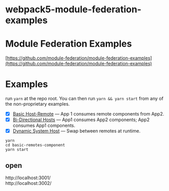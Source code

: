 # webpack5-module-federation-examples
# Module Federation Examples
[https://github.com/module-federation/module-federation-examples](https://github.com/module-federation/module-federation-examples)



# Examples
run `yarn` at the repo root. 
You can then run `yarn && yarn start` from any of the non-proprietary examples.

- [x] [Basic Host-Remote](./basic-host-remote/README.md) &mdash; App 1 consumes remote components from App2.
- [x] [Bi-Directional Hosts](./bi-directional/README.md) &mdash; App1 consumes App2 components; App2 consumes App1 components.
- [x] [Dynamic System Host](./dynamic-system-host/README.md) &mdash; Swap between remotes at runtime.

```
yarn 
cd basic-remotes-component
yarn start
```
## open  
http://localhost:3001/  
http://localhost:3002/   